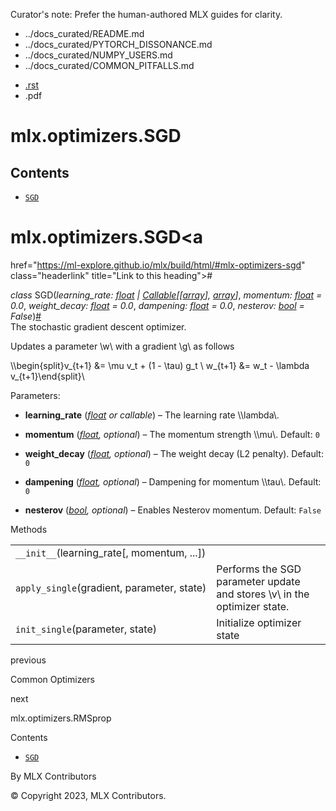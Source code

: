 Curator's note: Prefer the human-authored MLX guides for clarity.
- ../docs_curated/README.md
- ../docs_curated/PYTORCH_DISSONANCE.md
- ../docs_curated/NUMPY_USERS.md
- ../docs_curated/COMMON_PITFALLS.md


<div id="main-content" class="bd-main" role="main">

<div class="sbt-scroll-pixel-helper">

</div>

<div class="bd-content">

<div class="bd-article-container">

<div class="bd-header-article d-print-none">

<div class="header-article-items header-article__inner">

<div class="header-article-items__start">

<div class="header-article-item">

<span class="fa-solid fa-bars"></span>

</div>

</div>

<div class="header-article-items__end">

<div class="header-article-item">

<div class="article-header-buttons">

<a href="https://github.com/ml-explore/mlx"
class="btn btn-sm btn-source-repository-button"
data-bs-placement="bottom" data-bs-toggle="tooltip" target="_blank"
title="Source repository"><span class="btn__icon-container"> <em></em>
</span></a>

<div class="dropdown dropdown-download-buttons">

- <a
  href="https://ml-explore.github.io/mlx/build/html/_sources/python/optimizers/_autosummary/mlx.optimizers.SGD.rst"
  class="btn btn-sm btn-download-source-button dropdown-item"
  data-bs-placement="left" data-bs-toggle="tooltip" target="_blank"
  title="Download source file"><span class="btn__icon-container">
  <em></em> </span> <span class="btn__text-container">.rst</span></a>
- <span class="btn__icon-container"> </span>
  <span class="btn__text-container">.pdf</span>

</div>

<span class="btn__icon-container"> </span>

<span class="fa-solid fa-list"></span>

</div>

</div>

</div>

</div>

</div>

<div id="jb-print-docs-body" class="onlyprint">

# mlx.optimizers.SGD

<div id="print-main-content">

<div id="jb-print-toc">

<div>

## Contents

</div>

- <a
  href="https://ml-explore.github.io/mlx/build/html/#mlx.optimizers.SGD"
  class="reference internal nav-link"><span class="pre"><code
  class="docutils literal notranslate">SGD</code></span></a>

</div>

</div>

</div>

<div id="searchbox">

</div>

<div id="mlx-optimizers-sgd" class="section">

# mlx.optimizers.SGD<a
href="https://ml-explore.github.io/mlx/build/html/#mlx-optimizers-sgd"
class="headerlink" title="Link to this heading">#</a>

*<span class="pre">class</span><span class="w"> </span>*<span class="sig-name descname"><span class="pre">SGD</span></span><span class="sig-paren">(</span>*<span class="n"><span class="pre">learning_rate</span></span><span class="p"><span class="pre">:</span></span><span class="w"> </span><span class="n"><a href="https://docs.python.org/3/library/functions.html#float"
class="reference external" title="(in Python v3.13)"><span
class="pre">float</span></a><span class="w"> </span><span class="p"><span class="pre">\|</span></span><span class="w"> </span><a href="https://docs.python.org/3/library/typing.html#typing.Callable"
class="reference external" title="(in Python v3.13)"><span
class="pre">Callable</span></a><span class="p"><span class="pre">\[</span></span><span class="p"><span class="pre">\[</span></span><a
href="https://ml-explore.github.io/mlx/build/html/python/_autosummary/mlx.core.array.html#mlx.core.array"
class="reference internal" title="mlx.core.array"><span
class="pre">array</span></a><span class="p"><span class="pre">\]</span></span><span class="p"><span class="pre">,</span></span><span class="w"> </span><a
href="https://ml-explore.github.io/mlx/build/html/python/_autosummary/mlx.core.array.html#mlx.core.array"
class="reference internal" title="mlx.core.array"><span
class="pre">array</span></a><span class="p"><span class="pre">\]</span></span></span>*, *<span class="n"><span class="pre">momentum</span></span><span class="p"><span class="pre">:</span></span><span class="w"> </span><span class="n"><a href="https://docs.python.org/3/library/functions.html#float"
class="reference external" title="(in Python v3.13)"><span
class="pre">float</span></a></span><span class="w"> </span><span class="o"><span class="pre">=</span></span><span class="w"> </span><span class="default_value"><span class="pre">0.0</span></span>*, *<span class="n"><span class="pre">weight_decay</span></span><span class="p"><span class="pre">:</span></span><span class="w"> </span><span class="n"><a href="https://docs.python.org/3/library/functions.html#float"
class="reference external" title="(in Python v3.13)"><span
class="pre">float</span></a></span><span class="w"> </span><span class="o"><span class="pre">=</span></span><span class="w"> </span><span class="default_value"><span class="pre">0.0</span></span>*, *<span class="n"><span class="pre">dampening</span></span><span class="p"><span class="pre">:</span></span><span class="w"> </span><span class="n"><a href="https://docs.python.org/3/library/functions.html#float"
class="reference external" title="(in Python v3.13)"><span
class="pre">float</span></a></span><span class="w"> </span><span class="o"><span class="pre">=</span></span><span class="w"> </span><span class="default_value"><span class="pre">0.0</span></span>*, *<span class="n"><span class="pre">nesterov</span></span><span class="p"><span class="pre">:</span></span><span class="w"> </span><span class="n"><a href="https://docs.python.org/3/library/functions.html#bool"
class="reference external" title="(in Python v3.13)"><span
class="pre">bool</span></a></span><span class="w"> </span><span class="o"><span class="pre">=</span></span><span class="w"> </span><span class="default_value"><span class="pre">False</span></span>*<span class="sig-paren">)</span><a
href="https://ml-explore.github.io/mlx/build/html/#mlx.optimizers.SGD"
class="headerlink" title="Link to this definition">#</a>  
The stochastic gradient descent optimizer.

Updates a parameter
<span class="math notranslate nohighlight">\\w\\</span> with a gradient
<span class="math notranslate nohighlight">\\g\\</span> as follows

<div class="math notranslate nohighlight">

\\\begin{split}v\_{t+1} &= \mu v_t + (1 - \tau) g_t \\ w\_{t+1} &= w_t -
\lambda v\_{t+1}\end{split}\\

</div>

Parameters<span class="colon">:</span>  
- **learning_rate**
  (<a href="https://docs.python.org/3/library/functions.html#float"
  class="reference external" title="(in Python v3.13)"><em>float</em></a>
  *or* *callable*) – The learning rate
  <span class="math notranslate nohighlight">\\\lambda\\</span>.

- **momentum**
  (<a href="https://docs.python.org/3/library/functions.html#float"
  class="reference external" title="(in Python v3.13)"><em>float</em></a>*,*
  *optional*) – The momentum strength
  <span class="math notranslate nohighlight">\\\mu\\</span>. Default:
  <span class="pre">`0`</span>

- **weight_decay**
  (<a href="https://docs.python.org/3/library/functions.html#float"
  class="reference external" title="(in Python v3.13)"><em>float</em></a>*,*
  *optional*) – The weight decay (L2 penalty). Default:
  <span class="pre">`0`</span>

- **dampening**
  (<a href="https://docs.python.org/3/library/functions.html#float"
  class="reference external" title="(in Python v3.13)"><em>float</em></a>*,*
  *optional*) – Dampening for momentum
  <span class="math notranslate nohighlight">\\\tau\\</span>. Default:
  <span class="pre">`0`</span>

- **nesterov**
  (<a href="https://docs.python.org/3/library/functions.html#bool"
  class="reference external" title="(in Python v3.13)"><em>bool</em></a>*,*
  *optional*) – Enables Nesterov momentum. Default:
  <span class="pre">`False`</span>

Methods

<div class="pst-scrollable-table-container">

|  |  |
|----|----|
| <span class="pre">`__init__`</span>(learning_rate\[, momentum, ...\]) |  |
| <span class="pre">`apply_single`</span>(gradient, parameter, state) | Performs the SGD parameter update and stores <span class="math notranslate nohighlight">\\v\\</span> in the optimizer state. |
| <span class="pre">`init_single`</span>(parameter, state) | Initialize optimizer state |

</div>

</div>

<div class="prev-next-area">

<a
href="https://ml-explore.github.io/mlx/build/html/python/optimizers/common_optimizers.html"
class="left-prev" title="previous page"><em></em></a>

<div class="prev-next-info">

previous

Common Optimizers

</div>

<a
href="https://ml-explore.github.io/mlx/build/html/python/optimizers/_autosummary/mlx.optimizers.RMSprop.html"
class="right-next" title="next page"></a>

<div class="prev-next-info">

next

mlx.optimizers.RMSprop

</div>

</div>

</div>

<div class="bd-sidebar-secondary bd-toc">

<div class="sidebar-secondary-items sidebar-secondary__inner">

<div class="sidebar-secondary-item">

<div class="page-toc tocsection onthispage">

Contents

</div>

- <a
  href="https://ml-explore.github.io/mlx/build/html/#mlx.optimizers.SGD"
  class="reference internal nav-link"><span class="pre"><code
  class="docutils literal notranslate">SGD</code></span></a>

</div>

</div>

</div>

</div>

<div class="bd-footer-content__inner container">

<div class="footer-item">

By MLX Contributors

</div>

<div class="footer-item">

© Copyright 2023, MLX Contributors.  

</div>

<div class="footer-item">

</div>

<div class="footer-item">

</div>

</div>

</div>
